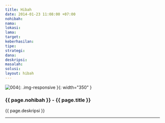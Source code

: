 ```yaml
---
title: Hibah
date: 2014-01-23 11:08:00 +07:00
nohibah: 
nama: 
lokasi: 
lama: 
target: 
keberhasilan: 
tipe: 
strategi: 
dana: 
deskripsi: 
masalah: 
solusi: 
layout: hibah
---
```


![004](/static/img/hibahcms/004.png){: .img-responsive }{: width="350" }

### {{ page.nohibah }} - {{ page.title }}

{{ page.deskripsi }}

---
